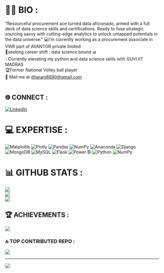 # 👨‍💼 BIO :
"Resourceful procurement ace turned data aficionado, armed with a full deck of data science skills and certifications. Ready to fuse strategic sourcing savvy with cutting-edge analytics to unlock untapped potentials in the data universe."
💻I’m currently working as a procurement associate in VWR part of AVANTOR private limited<br>🎯seeking career shift : data science bound  📊<br>💡Currently elevating my python and data science skills with GUVI IIT MADRAS <br>🏆Former National Volley ball player <br>📩 Mail me at dharani8890@gmail.com<br><br>


## 🌐 CONNECT :
[![LinkedIn](https://img.shields.io/badge/LinkedIn-%230077B5.svg?logo=linkedin&logoColor=white)](https://linkedin.com/in/https://www.linkedin.com/in/dharani-ramakrishnan-b461b028a?utm_source=share&utm_campaign=share_via&utm_content=profile&utm_medium=android_app) 

# 💻 EXPERTISE :
![Matplotlib](https://img.shields.io/badge/Matplotlib-%23ffffff.svg?style=plastic&logo=Matplotlib&logoColor=black) ![Plotly](https://img.shields.io/badge/Plotly-%233F4F75.svg?style=plastic&logo=plotly&logoColor=white) ![Pandas](https://img.shields.io/badge/pandas-%23150458.svg?style=plastic&logo=pandas&logoColor=white) ![NumPy](https://img.shields.io/badge/numpy-%23013243.svg?style=plastic&logo=numpy&logoColor=white) ![Anaconda](https://img.shields.io/badge/Anaconda-%2344A833.svg?style=plastic&logo=anaconda&logoColor=white) ![Django](https://img.shields.io/badge/django-%23092E20.svg?style=plastic&logo=django&logoColor=white) ![MongoDB](https://img.shields.io/badge/MongoDB-%234ea94b.svg?style=plastic&logo=mongodb&logoColor=white) ![MySQL](https://img.shields.io/badge/mysql-%2300000f.svg?style=plastic&logo=mysql&logoColor=white) ![Flask](https://img.shields.io/badge/flask-%23000.svg?style=plastic&logo=flask&logoColor=white) ![Power Bi](https://img.shields.io/badge/power_bi-F2C811?style=plastic&logo=powerbi&logoColor=black) ![Python](https://img.shields.io/badge/python-3670A0?style=plastic&logo=python&logoColor=ffdd54) ![NumPy](https://img.shields.io/badge/numpy-%23013243.svg?style=plastic&logo=numpy&logoColor=white)
# 📊 GITHUB STATS :
![](https://github-readme-stats.vercel.app/api?username=Dharani1108&theme=tokyonight&hide_border=true&include_all_commits=false&count_private=true)<br/>
![](https://github-readme-streak-stats.herokuapp.com/?user=Dharani1108&theme=tokyonight&hide_border=true)<br/>
![](https://github-readme-stats.vercel.app/api/top-langs/?username=Dharani1108&theme=tokyonight&hide_border=true&include_all_commits=false&count_private=true&layout=compact)

## 🏆 ACHIEVEMENTS :
![](https://github-profile-trophy.vercel.app/?username=Dharani1108&theme=juicyfresh&no-frame=true&no-bg=true&margin-w=4)

### 🔝 TOP CONTRIBUTED REPO : 
![](https://github-contributor-stats.vercel.app/api?username=Dharani1108&limit=5&theme=tokyonight&combine_all_yearly_contributions=true)

---
[![](https://visitcount.itsvg.in/api?id=Dharani1108&icon=9&color=1)](https://visitcount.itsvg.in)

<!-- Proudly created with GPRM ( https://gprm.itsvg.in ) -->
